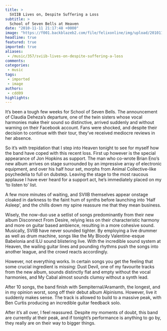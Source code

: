 ```yaml
---
title: >
  SVIIB Lives on, Despite Suffering a Loss
subtitle: >
  School of Seven Bells at Heaven
date: "2010-11-11 21:17:48 +0000"
image: "https://f001.backblazeb2.com/file/felixonline/img/upload/201011112116-ks607-sevenbel.jpg"
headline: true
featured: true
imported: true
aliases:
 - /music/357/sviib-lives-on-despite-suffering-a-loss
comments:
categories:
 - music
tags:
 - imported
 - image
authors:
 - cdd09
highlights:
---
```


It’s been a tough few weeks for School of Seven Bells. The announcement of Claudia Deheza’s departure, one of the twin sisters whose vocal harmonies make their sound so distinctive, arrived suddenly and without warning on their Facebook account. Fans were shocked, and despite their decision to continue with their tour, they’ve received mediocre reviews in her absence.

So it’s with trepidation that I step into Heaven tonight to see for myself how the band have coped with this recent loss. First up however is the special appearance of Jon Hopkins as support. The man who co-wrote Brian Eno’s new album arrives on stage surrounded by an impressive array of electronic equipment, and over his half hour set, morphs from Animal Collective-like psychedelia to full on dubstep. Leaving the stage to the most raucous applause I have ever heard for a support act, he’s immediately placed on my ‘to listen to’ list.

A few more minutes of waiting, and SVIIB themselves appear onstage cloaked in darkness to the faint hum of synths before launching into ‘Half Asleep’, and the chills down my spine reassure me that they mean business.

Wisely, the now-duo use a setlist of songs predominantly from their new album Disconnect From Desire, relying less on their characteristic harmony and more on guitar based ambience, resulting in a more cohesive sound. Musically, SVIIB have never sounded tighter. By employing a live drummer as well as drum machine, songs like the My Bloody Valentine-esque Babelonia and ILU sound blistering live. With the incredible sound system at Heaven, the wailing guitar lines and pounding rhythms push the songs into another league, and the crowd reacts accordingly.

However, not everything works. In certain songs you get the feeling that some crucial ingredient is missing: Dust Devil, one of my favourite tracks from the new album, sounds distinctly flat and empty without the vocal harmonies, and My Cabal almost sounds clumsy without a synth lead.

After 10 songs, the band finish with Sempiternal/Aramanth, the longest, and in my opinion worst, song off their debut album Alpinisms. However, live it suddenly makes sense. The track is allowed to build to a massive peak, with Ben Curtis producing an incredible guitar feedback solo.

After it’s all over, I feel reassured. Despite my moments of doubt, this band are currently at their peak, and if tonight’s performance is anything to go by, they really are on their way to bigger things.
